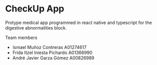 # CheckUp App

Protype medical app programmed in react native and typescript for the digestive abnormalities block.

Team members

- Ismael Muñoz Contreras A01274617
- Frida Itzel Iniesta Pichardo A01366990
- André Javier Garza Gómez A00826989

